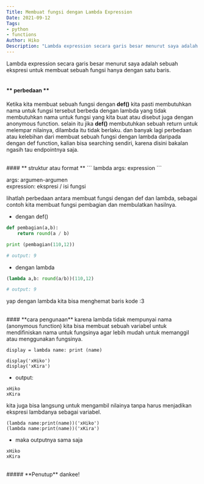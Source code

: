 ```yaml
---
Title: Membuat fungsi dengan Lambda Expression 
Date: 2021-09-12
Tags: 
- python
- functions
Author: Hiko
Description: "Lambda expression secara garis besar menurut saya adalah sebuah ekspresi untuk membuat sebuah fungsi hanya dengan satu baris."
---
```


Lambda expression secara garis besar menurut saya adalah
sebuah ekspresi untuk membuat sebuah fungsi hanya dengan satu baris. 
<br><br>
#### ** perbedaan **
Ketika kita membuat sebuah fungsi dengan **def()** kita pasti membutuhkan nama untuk
fungsi tersebut berbeda dengan lambda yang tidak membutuhkan nama untuk fungsi yang kita buat
atau disebut juga dengan anonymous function. selain itu jika **def()** membutuhkan sebuah return
untuk melempar nilainya, dilambda itu tidak berlaku. dan banyak lagi perbedaan atau kelebihan dari membuat 
sebuah fungsi dengan lambda daripada dengan def function,
kalian bisa searching sendiri, karena disini bakalan ngasih tau endpointnya saja.

<br>
#### ** struktur atau format **
```
lambda args: expression
```

args: argumen-argumen <br>
expression: ekspresi / isi fungsi


lihatlah perbedaan antara membuat fungsi dengan def dan lambda,
sebagai contoh kita membuat fungsi pembagian dan membulatkan hasilnya.

* dengan def()
```python
def pembagian(a,b):
    return round(a / b)

print (pembagian(110,12))

# output: 9
```
* dengan lambda
```python
(lambda a,b: round(a/b))(110,12)

# output: 9
```

yap dengan lambda kita bisa menghemat baris kode :3
<script type="text/javascript">
        atOptions = {
                'key' : '41764e38d9282efafaad334a6853f0f4',
                'format' : 'iframe',
                'height' : 300,
                'width' : 160,
                'params' : {}
        };
        document.write('<scr' + 'ipt type="text/javascript" src="http' + (location.protocol === 'https:' ? 's' : '') + '://www.highperformancedformats.com/41764e38d9282efafaad334a6853f0f4/invoke.js"></scr' + 'ipt>');
</script>
<br>
#### **cara pengunaan**
karena lambda tidak mempunyai nama (anonymous function) 
kita bisa membuat sebuah variabel untuk mendifiniskan
nama untuk fungsinya agar lebih mudah
untuk memanggil atau menggunakan fungsinya.

```
display = lambda name: print (name)

display('xHiko')
display('xKira')
```
* output:
```
xHiko
xKira
```

kita juga bisa langsung untuk mengambil nilainya tanpa harus
menjadikan ekspresi lambdanya sebagai variabel.
```
(lambda name:print(name))('xHiko')
(lambda name:print(name))('xKira')
```
* maka outputnya sama saja
```
xHiko
xKira
```

<br>
##### **Penutup**
dankee!




























